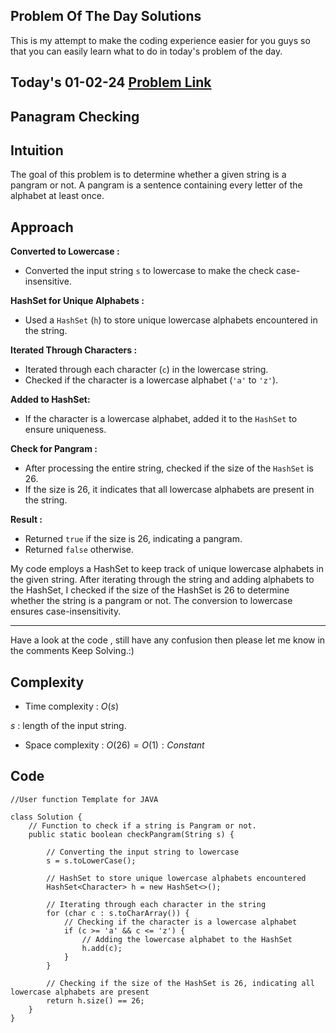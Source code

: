 ## Problem Of The Day Solutions

This is my attempt to make the coding experience easier for you guys so that you can easily learn what to do in today's problem of the day.

## Today's 01-02-24 [Problem Link](https://www.geeksforgeeks.org/problems/pangram-checking-1587115620/1)
## Panagram Checking

## Intuition

The goal of this problem is to determine whether a given string is a pangram or not. A pangram is a sentence containing every letter of the alphabet at least once.


## Approach

**Converted to Lowercase :**
   - Converted the input string `s` to lowercase to make the check case-insensitive.

**HashSet for Unique Alphabets :**
   - Used a `HashSet` (`h`) to store unique lowercase alphabets encountered in the string.

**Iterated Through Characters :**
   - Iterated through each character (`c`) in the lowercase string.
   - Checked if the character is a lowercase alphabet (`'a'` to `'z'`).

**Added to HashSet:**
   - If the character is a lowercase alphabet, added it to the `HashSet` to ensure uniqueness.

**Check for Pangram :**
   - After processing the entire string, checked if the size of the `HashSet` is 26.
   - If the size is 26, it indicates that all lowercase alphabets are present in the string.

**Result :**
   - Returned `true` if the size is 26, indicating a pangram.
   - Returned `false` otherwise.

My code employs a HashSet to keep track of unique lowercase alphabets in the given string. After iterating through the string and adding alphabets to the HashSet, I checked if the size of the HashSet is 26 to determine whether the string is a pangram or not. The conversion to lowercase ensures case-insensitivity.

---
Have a look at the code , still have any confusion then please let me know in the comments
Keep Solving.:)

## Complexity
- Time complexity : $O(s)$
<!-- Add your time complexity here, e.g. $$O())$$ -->
$s$ :  length of the input string.

- Space complexity : $O(26) = O(1) : Constant$
<!-- Add your space complexity here, e.g. $$O(n)$$ -->

## Code 
```
//User function Template for JAVA

class Solution {
    // Function to check if a string is Pangram or not.
    public static boolean checkPangram(String s) {
        
        // Converting the input string to lowercase
        s = s.toLowerCase(); 

        // HashSet to store unique lowercase alphabets encountered
        HashSet<Character> h = new HashSet<>();

        // Iterating through each character in the string
        for (char c : s.toCharArray()) {
            // Checking if the character is a lowercase alphabet
            if (c >= 'a' && c <= 'z') {
                // Adding the lowercase alphabet to the HashSet
                h.add(c);
            }
        }

        // Checking if the size of the HashSet is 26, indicating all lowercase alphabets are present
        return h.size() == 26;
    }
}
```

